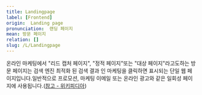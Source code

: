 ```yaml
---
title: Landingpage
label: [Frontend]
origin:  Landing page
pronunciation:  랜딩 페이지
mean: 방문 페이지
relation: []
slug: /L/Landingpage
---
```


<content>
<p>온라인 마케팅에서 "리드 캡처 페이지", "정적 페이지"또는 "대상 페이지"라고도하는 방문 페이지는 검색 엔진 최적화 된 검색 결과 인 마케팅을 클릭하면 표시되는 단일 웹 페이지입니다.일반적으로 프로모션, 마케팅 이메일 또는 온라인 광고와 같은 일회성 페이지에 사용됩니다.(<a href="https://en.wikipedia.org/wiki/Landing_page">참고 - 위키피디아</a>)</p>
</content>
